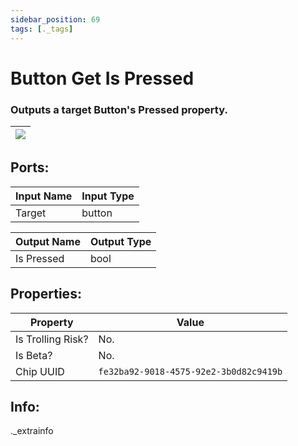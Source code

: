 ```yaml
---
sidebar_position: 69
tags: [._tags]
---
```


# Button Get Is Pressed


### Outputs a target Button's Pressed property.

| ![](https://images-ext-2.discordapp.net/external/MPmIaQzlEPmgGWlgi-WxBBXt0Bjv_zWPkg1y1f_sy3s/https/www.recroomcircuits.com/image/circuit/absolute-value?width=206&height=108) |
|-----|

## Ports:

| Input Name | Input Type |
|-----------|-----------|
| Target | button |

| Output Name | Output Type |
|-----------|-----------|
| Is Pressed | bool |

## Properties:

| Property  | Value |
|-------------------|-----------|
| Is Trolling Risk? | No. |
| Is Beta? | No. |
| Chip UUID | `fe32ba92-9018-4575-92e2-3b0d82c9419b` |

## Info:
._extrainfo